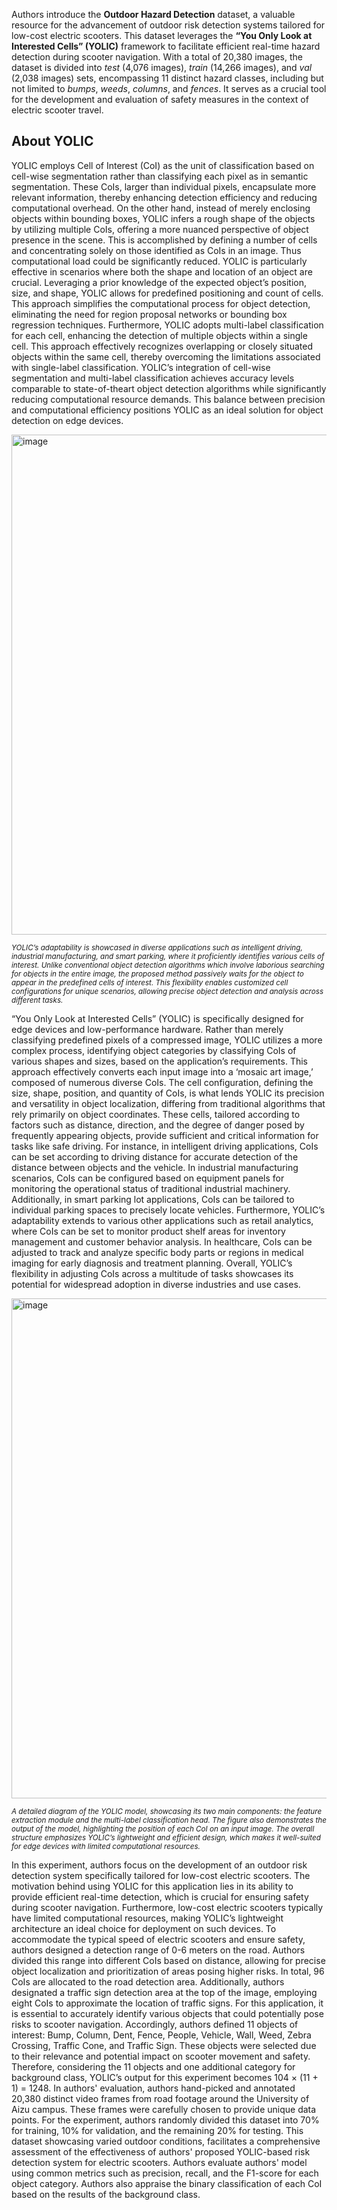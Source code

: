 Authors introduce the **Outdoor Hazard Detection** dataset, a valuable resource for the advancement of outdoor risk detection systems tailored for low-cost electric scooters. This dataset leverages the **“You Only Look at Interested Cells” (YOLIC)** framework to facilitate efficient real-time hazard detection during scooter navigation. With a total of 20,380 images, the dataset is divided into *test* (4,076 images), *train* (14,266 images), and *val* (2,038 images) sets, encompassing 11 distinct hazard classes, including but not limited to *bumps*, *weeds*, *columns*, and *fences*. It serves as a crucial tool for the development and evaluation of safety measures in the context of electric scooter travel.

## About YOLIC

YOLIC employs Cell of Interest (CoI) as the unit of classification based on cell-wise segmentation rather than classifying each pixel as in semantic segmentation. These CoIs, larger than individual pixels, encapsulate more relevant information, thereby enhancing detection efficiency and reducing computational overhead. On the other hand, instead of merely enclosing objects within bounding boxes, YOLIC infers a rough shape of the objects by utilizing multiple CoIs, offering a more nuanced perspective of object presence in the scene. This is accomplished by defining a number of cells and concentrating solely on those identified as CoIs in an image. Thus computational load could be significantly reduced. YOLIC is particularly effective in scenarios where both the shape and location of an object are crucial. Leveraging a prior knowledge of the expected object’s position, size, and shape, YOLIC allows for predefined positioning and count of cells. This approach simplifies the computational process for object detection, eliminating the need for region proposal networks or bounding box regression techniques. Furthermore, YOLIC adopts multi-label classification for each cell, enhancing the detection of multiple objects within a single cell. This approach effectively recognizes overlapping or closely situated objects within the same cell, thereby overcoming the limitations associated with single-label classification. YOLIC’s integration of cell-wise segmentation and multi-label classification achieves accuracy levels comparable to state-of-theart object detection algorithms while significantly reducing computational resource demands. This balance between precision and computational efficiency positions YOLIC as an ideal solution for object detection on edge devices.

<img src="https://i.ibb.co/pKjYV55/Screenshot-2023-10-19-132839.png" alt="image" width="800">

<span style="font-size: smaller; font-style: italic;">YOLIC’s adaptability is showcased in diverse applications such as intelligent driving, industrial manufacturing, and smart parking, where it proficiently identifies various cells of interest. Unlike conventional object detection algorithms which involve laborious searching for objects in the entire image, the proposed method passively waits for the object to appear in the predefined cells of interest. This flexibility enables customized cell configurations for unique scenarios, allowing precise object detection and analysis across different tasks.</span>

“You Only Look at Interested Cells” (YOLIC) is specifically designed for edge devices and low-performance hardware. Rather than merely classifying predefined pixels of a compressed image, YOLIC utilizes a more complex process, identifying object categories by classifying CoIs of various shapes and sizes, based on the application’s requirements. This approach effectively converts each input image into a ‘mosaic art image,’ composed of numerous diverse CoIs. The cell configuration, defining the size, shape, position, and quantity of CoIs, is what lends YOLIC its precision and versatility in object localization, differing from traditional algorithms that rely primarily on object coordinates. These cells, tailored according to factors such as distance, direction, and the degree of danger posed by frequently appearing objects, provide sufficient and critical information for tasks like safe driving. For instance, in intelligent driving applications, CoIs can be set according to driving distance for accurate detection of the distance between objects and the vehicle. In industrial manufacturing scenarios, CoIs can be configured based on equipment panels for monitoring the operational status of traditional industrial machinery. Additionally, in smart parking lot applications, CoIs can be tailored to individual parking spaces to precisely locate vehicles. Furthermore, YOLIC’s adaptability extends to various other applications such as retail analytics, where CoIs can be set to monitor product shelf areas for inventory management and customer behavior analysis. In healthcare, CoIs can be adjusted to track and analyze specific body parts or regions in medical imaging for early diagnosis and treatment planning. Overall, YOLIC’s flexibility in adjusting CoIs across a multitude of tasks showcases its potential for widespread adoption in diverse industries and use cases.

<img src="https://i.ibb.co/bmDL1xD/Screenshot-2023-10-19-133442.png" alt="image" width="800">

<span style="font-size: smaller; font-style: italic;">A detailed diagram of the YOLIC model, showcasing its two main components: the feature extraction module and the multi-label classification head. The figure also demonstrates the output of the model, highlighting the position of each CoI on an input image. The overall structure emphasizes YOLIC’s lightweight and efficient design, which makes it well-suited for edge devices with limited computational resources.</span>

In this experiment, authors focus on the development of an outdoor risk detection system specifically tailored for low-cost electric scooters. The motivation behind using YOLIC for this application lies in its ability to provide efficient real-time detection, which is crucial for ensuring safety during scooter navigation. Furthermore, low-cost electric scooters typically have limited computational resources, making YOLIC’s lightweight architecture an ideal choice for deployment on such devices. To accommodate the typical speed of electric scooters and ensure safety, authors designed a detection range of 0-6 meters on the road. Authors divided this range into different CoIs based on distance, allowing for precise object localization and prioritization of areas posing higher risks. In total, 96 CoIs are allocated to the road detection area. Additionally, authors designated a traffic sign detection area at the top of the image, employing eight CoIs to approximate the location of traffic signs. For this application, it is essential to accurately identify various objects that could potentially pose risks to scooter navigation. Accordingly, authors defined 11 objects of interest: Bump, Column, Dent, Fence, People, Vehicle, Wall, Weed, Zebra Crossing, Traffic Cone, and Traffic Sign. These objects were selected due to their relevance and potential impact on scooter movement and safety. Therefore, considering the 11 objects and one additional category for background class, YOLIC’s output for this experiment becomes 104 × (11 + 1) = 1248. In authors' evaluation, authors hand-picked and annotated 20,380 distinct video frames from road footage around the University of Aizu campus. These frames were carefully chosen to provide unique data points. For the experiment, authors randomly divided this dataset into 70% for training, 10% for validation, and the remaining 20% for testing. This dataset showcasing varied outdoor conditions, facilitates a comprehensive assessment of the effectiveness of authors' proposed YOLIC-based risk detection system for electric scooters. Authors evaluate authors' model using common metrics such as precision, recall, and the F1-score for each object category. Authors also appraise the binary classification of each CoI based on the results of the background class.
